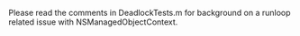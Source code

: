 Please read the comments in DeadlockTests.m for background on a runloop related issue with NSManagedObjectContext.

